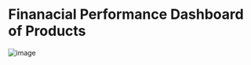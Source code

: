 # Finanacial Performance Dashboard of Products

![image](https://github.com/user-attachments/assets/2d34e2dd-3e44-475e-97af-50f7ccbf43a2)
